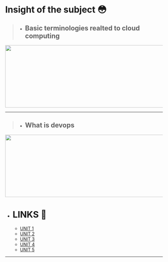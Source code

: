 # Insight of the subject 😳


> - ## Basic terminologies realted to cloud computing
<img src="https://github.com/serAnkii/6th_sem/blob/main/DevOps%20on%20Cloud/images/overview.jpg" height="200px" width="700px">

***
> - ## What is devops
<img src="https://github.com/serAnkii/6th_sem/blob/main/DevOps%20on%20Cloud/images/what is devops.jpg" height="200px" width="700px">

    

- # LINKS 🔗
  - [UNIT 1]()
  - [UNIT 2]()
  - [UNIT 3]()
  - [UNIT 4]()
  - [UNIT 5]()

***
